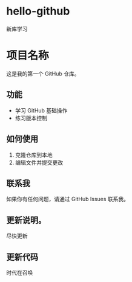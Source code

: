 # hello-github
新库学习
# 项目名称

这是我的第一个 GitHub 仓库。

## 功能
- 学习 GitHub 基础操作
- 练习版本控制

## 如何使用
1. 克隆仓库到本地
2. 编辑文件并提交更改

## 联系我
如果你有任何问题，请通过 GitHub Issues 联系我。
## 更新说明。
尽快更新
## 更新代码
时代在召唤
